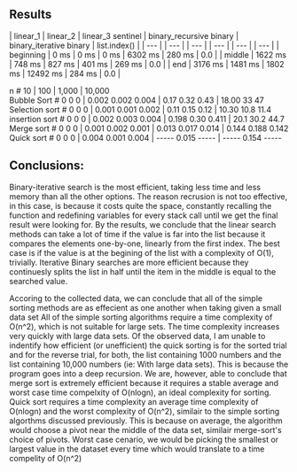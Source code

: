 ## Results
| linear_1 | linear_2 | linear_3 sentinel | binary_recursive binary | binary_iterative binary | list.index() |
| --- | | --- | | --- | | --- | | --- | | --- | 
| beginning | 0 ms | 0 ms |  0 ms | 6302 ms | 280 ms | 0.0 |
| middle | 1622 ms | 748 ms | 827 ms | 401 ms | 269 ms | 0.0 |
| end | 3176 ms | 1481 ms | 1802 ms | 12492 ms | 284 ms | 0.0 |


n                           #      10      |               100                 |            1,000            |         10,000         
Bubble Sort          # 0   0     0 | 0.002   0.002   0.004   | 0.17   0.32    0.43      | 18.00   33     47     
Selection sort       # 0   0     0 | 0.001   0.001   0.002   | 0.11   0.15    0.12      | 10.30   10.8   11.4   
insertion sort        # 0   0     0 | 0.002   0.003   0.004   | 0.198  0.30    0.411   | 20.1    30.2   44.7   
Merge sort           # 0    0     0 | 0.001   0.002   0.001   | 0.013  0.017   0.014  | 0.144   0.188  0.142  
Quick sort            # 0    0     0 | 0.004   0.001   0.004   | -----    0.015   -----    | -----   0.154  -----  

## Conclusions:

Binary-iterative search is the most efficient, taking less time and less memory than all the other options. The reason recrusion is not too effective, in this case, is because it costs quite the space, constantly recalling the function and redefining variables for every stack call until we get the final result were looking for. By the results, we conclude that the linear search methods can take a lot of time if the value is far into the list because it compares the elements one-by-one,  linearly from the first index. The best case is if the value is at the begining of the list with a complexity of O(1), trivially. Iterative Binary searches  are more efficient because they continuesly splits the list in half until the item in the middle is equal to the searched value.

Accoring to the collected data, we can  conclude that all of the simple sorting methods are as effecient as one another when taking given a small data set  All of the simple sorting algorithms require a time complexity of O(n^2), which is not suitable for large sets. The time complexity increases very quickly with large data sets. Of the observed data, I am unable to indentify how efficient (or unefficient) the quick sorting is for the sorted trial and for the reverse trial, for both, the list containing 1000 numbers and the list containing 10,000 numbers (ie: With large data sets). This is because the program goes into a deep recursion. We are, however, able to conclude that merge sort is extremely efficient because it requires a stable average and worst case time compelxity of O(nlogn), an ideal complexity for sorting. Quick sort requires a time complexity an average time complexity of O(nlogn) and the worst complexity of O(n^2), similair to the simple sorting algorthms discussed previously. This is because on average, the algorithm would choose a pivot near the middle of the data set, similair merge-sort's choice of pivots. Worst case cenario, we would be picking the smallest or largest value in the dataset every time which would translate to a time compelity of O(n^2)
